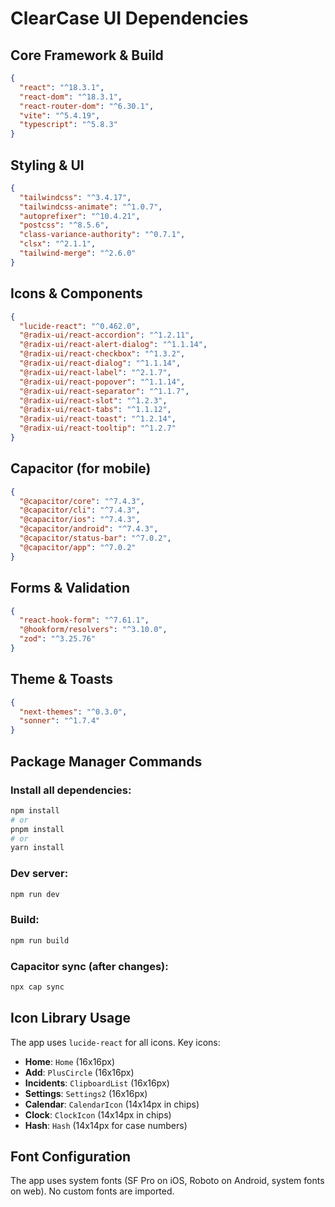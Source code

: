 # ClearCase UI Dependencies

## Core Framework & Build
```json
{
  "react": "^18.3.1",
  "react-dom": "^18.3.1",
  "react-router-dom": "^6.30.1",
  "vite": "^5.4.19",
  "typescript": "^5.8.3"
}
```

## Styling & UI
```json
{
  "tailwindcss": "^3.4.17",
  "tailwindcss-animate": "^1.0.7",
  "autoprefixer": "^10.4.21",
  "postcss": "^8.5.6",
  "class-variance-authority": "^0.7.1",
  "clsx": "^2.1.1",
  "tailwind-merge": "^2.6.0"
}
```

## Icons & Components
```json
{
  "lucide-react": "^0.462.0",
  "@radix-ui/react-accordion": "^1.2.11",
  "@radix-ui/react-alert-dialog": "^1.1.14",
  "@radix-ui/react-checkbox": "^1.3.2",
  "@radix-ui/react-dialog": "^1.1.14",
  "@radix-ui/react-label": "^2.1.7",
  "@radix-ui/react-popover": "^1.1.14",
  "@radix-ui/react-separator": "^1.1.7",
  "@radix-ui/react-slot": "^1.2.3",
  "@radix-ui/react-tabs": "^1.1.12",
  "@radix-ui/react-toast": "^1.2.14",
  "@radix-ui/react-tooltip": "^1.2.7"
}
```

## Capacitor (for mobile)
```json
{
  "@capacitor/core": "^7.4.3",
  "@capacitor/cli": "^7.4.3",
  "@capacitor/ios": "^7.4.3",
  "@capacitor/android": "^7.4.3",
  "@capacitor/status-bar": "^7.0.2",
  "@capacitor/app": "^7.0.2"
}
```

## Forms & Validation
```json
{
  "react-hook-form": "^7.61.1",
  "@hookform/resolvers": "^3.10.0",
  "zod": "^3.25.76"
}
```

## Theme & Toasts
```json
{
  "next-themes": "^0.3.0",
  "sonner": "^1.7.4"
}
```

## Package Manager Commands

### Install all dependencies:
```bash
npm install
# or
pnpm install
# or 
yarn install
```

### Dev server:
```bash
npm run dev
```

### Build:
```bash
npm run build
```

### Capacitor sync (after changes):
```bash
npx cap sync
```

## Icon Library Usage

The app uses `lucide-react` for all icons. Key icons:
- **Home**: `Home` (16x16px)
- **Add**: `PlusCircle` (16x16px) 
- **Incidents**: `ClipboardList` (16x16px)
- **Settings**: `Settings2` (16x16px)
- **Calendar**: `CalendarIcon` (14x14px in chips)
- **Clock**: `ClockIcon` (14x14px in chips)
- **Hash**: `Hash` (14x14px for case numbers)

## Font Configuration

The app uses system fonts (SF Pro on iOS, Roboto on Android, system fonts on web).
No custom fonts are imported.